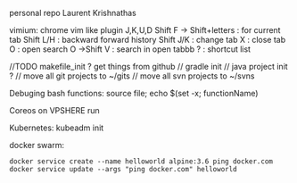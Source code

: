personal repo
Laurent Krishnathas

vimium: chrome vim like plugin 
	J,K,U,D
	Shift F -> Shift+letters : for current tab
	Shift L/H	 	:		backward forward history
	Shift J/K	 	:		change tab
	X 				 	:		close tab
	O					 	:		open search
	O	->Shift V	:	 	search in open tabbb
	?  					: 	shortcut list
	

//TODO makefile_init ? get things from github
//	gradle init
//	java project init ?
//  move all git projects to ~/gits
//  move all svn projects to ~/svns


Debuging bash functions:
	source file; echo $(set -x; functionName)

Coreos on VPSHERE
	run

Kubernetes:
	kubeadm init

docker swarm:

	docker service create --name helloworld alpine:3.6 ping docker.com
	docker service update --args "ping docker.com" helloworld
